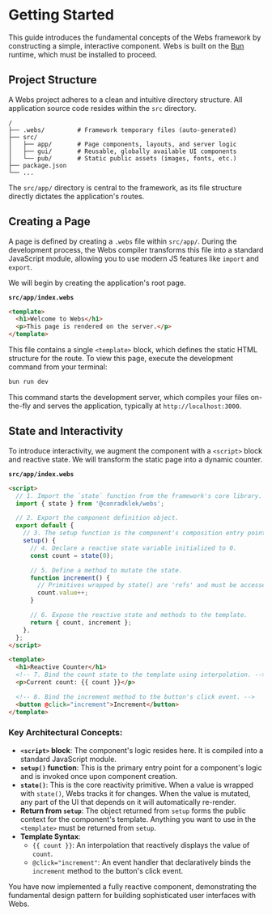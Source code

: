 # Getting Started

This guide introduces the fundamental concepts of the Webs framework by constructing a simple, interactive component. Webs is built on the [Bun](https://bun.sh/) runtime, which must be installed to proceed.

## Project Structure

A Webs project adheres to a clean and intuitive directory structure. All application source code resides within the `src` directory.

```
/
├── .webs/         # Framework temporary files (auto-generated)
├── src/
│   ├── app/       # Page components, layouts, and server logic
│   ├── gui/       # Reusable, globally available UI components
│   └── pub/       # Static public assets (images, fonts, etc.)
├── package.json
└── ...
```

The `src/app/` directory is central to the framework, as its file structure directly dictates the application's routes.

## Creating a Page

A page is defined by creating a `.webs` file within `src/app/`. During the development process, the Webs compiler transforms this file into a standard JavaScript module, allowing you to use modern JS features like `import` and `export`.

We will begin by creating the application's root page.

**`src/app/index.webs`**

```html
<template>
  <h1>Welcome to Webs</h1>
  <p>This page is rendered on the server.</p>
</template>
```

This file contains a single `<template>` block, which defines the static HTML structure for the route. To view this page, execute the development command from your terminal:

```bash
bun run dev
```

This command starts the development server, which compiles your files on-the-fly and serves the application, typically at `http://localhost:3000`.

## State and Interactivity

To introduce interactivity, we augment the component with a `<script>` block and reactive state. We will transform the static page into a dynamic counter.

**`src/app/index.webs`**

```html
<script>
  // 1. Import the `state` function from the framework's core library.
  import { state } from '@conradklek/webs';

  // 2. Export the component definition object.
  export default {
    // 3. The setup function is the component's composition entry point.
    setup() {
      // 4. Declare a reactive state variable initialized to 0.
      const count = state(0);

      // 5. Define a method to mutate the state.
      function increment() {
        // Primitives wrapped by state() are 'refs' and must be accessed via .value.
        count.value++;
      }

      // 6. Expose the reactive state and methods to the template.
      return { count, increment };
    },
  };
</script>

<template>
  <h1>Reactive Counter</h1>
  <!-- 7. Bind the count state to the template using interpolation. -->
  <p>Current count: {{ count }}</p>

  <!-- 8. Bind the increment method to the button's click event. -->
  <button @click="increment">Increment</button>
</template>
```

### Key Architectural Concepts:

- **`<script>` block**: The component's logic resides here. It is compiled into a standard JavaScript module.
- **`setup()` function**: This is the primary entry point for a component's logic and is invoked once upon component creation.
- **`state()`**: This is the core reactivity primitive. When a value is wrapped with `state()`, Webs tracks it for changes. When the value is mutated, any part of the UI that depends on it will automatically re-render.
- **Return from `setup`**: The object returned from `setup` forms the public context for the component's template. Anything you want to use in the `<template>` must be returned from `setup`.
- **Template Syntax**:
  - `{{ count }}`: An interpolation that reactively displays the value of `count`.
  - `@click="increment"`: An event handler that declaratively binds the `increment` method to the button's click event.

You have now implemented a fully reactive component, demonstrating the fundamental design pattern for building sophisticated user interfaces with Webs.
